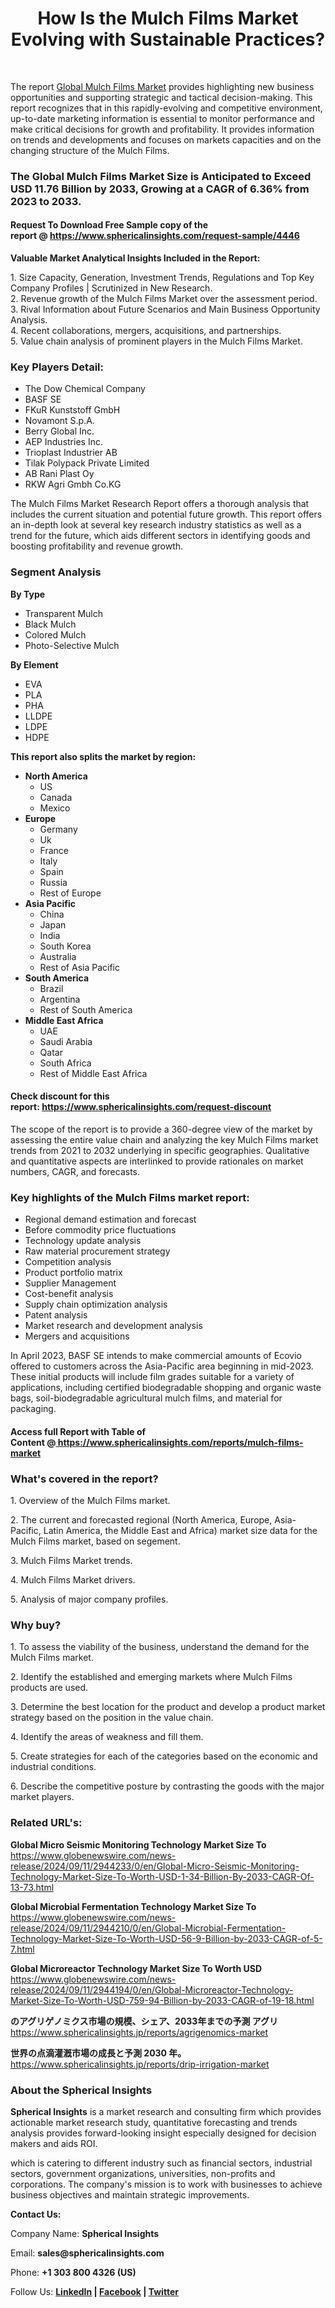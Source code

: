 <h1 style="text-align: center;">How Is the Mulch Films Market Evolving with Sustainable Practices?</h1>
<p>&nbsp;</p>
<p>The report&nbsp;<a href="https://www.sphericalinsights.com/reports/mulch-films-market" target="_blank" rel="noopener noreferrer">Global Mulch Films Market</a>&nbsp;provides highlighting new business opportunities and supporting strategic and tactical decision-making. This report recognizes that in this rapidly-evolving and competitive environment, up-to-date marketing information is essential to monitor performance and make critical decisions for growth and profitability. It provides information on trends and developments and focuses on markets capacities and on the changing structure of the Mulch Films.&nbsp;</p>
<h3>The Global Mulch Films Market Size is Anticipated to Exceed USD 11.76 Billion by 2033, Growing at a CAGR of 6.36% from 2023 to 2033.</h3>
<h4>Request To Download Free Sample copy of the report&nbsp;@&nbsp;<a href="https://www.sphericalinsights.com/request-sample/4446" target="_blank" rel="noopener noreferrer">https://www.sphericalinsights.com/request-sample/4446</a></h4>
<p><strong>Valuable Market Analytical Insights Included in the Report:</strong></p>
<p>1. Size Capacity, Generation, Investment Trends, Regulations and Top Key Company Profiles | Scrutinized in New Research.<br />2. Revenue growth of the Mulch Films Market over the assessment period.<br />3. Rival Information about Future Scenarios and Main Business Opportunity Analysis.<br />4. Recent collaborations, mergers, acquisitions, and partnerships.<br />5. Value chain analysis of prominent players in the Mulch Films Market.</p>
<h3><strong>Key Players Detail:</strong></h3>
<ul>
<li>The Dow Chemical Company</li>
<li>BASF SE</li>
<li>FKuR Kunststoff GmbH</li>
<li>Novamont S.p.A.</li>
<li>Berry Global Inc.</li>
<li>AEP Industries Inc.</li>
<li>Trioplast Industrier AB</li>
<li>Tilak Polypack Private Limited</li>
<li>AB Rani Plast Oy</li>
<li>RKW Agri Gmbh Co.KG</li>
</ul>
<p>The&nbsp;Mulch Films Market Research Report&nbsp;offers a thorough analysis that includes the current situation and potential future growth. This report offers an in-depth look at several key research industry statistics as well as a trend for the future, which aids different sectors in identifying goods and boosting profitability and revenue growth.</p>
<h3><strong>Segment Analysis</strong></h3>
<p><strong>By Type</strong></p>
<ul>
<li>Transparent Mulch</li>
<li>Black Mulch</li>
<li>Colored Mulch</li>
<li>Photo-Selective Mulch</li>
</ul>
<p><strong>By Element</strong></p>
<ul>
<li>EVA</li>
<li>PLA</li>
<li>PHA</li>
<li>LLDPE</li>
<li>LDPE</li>
<li>HDPE</li>
</ul>
<p><strong>This report also splits the market by region:</strong></p>
<ul>
<li><strong>North America</strong>
<ul>
<li>US</li>
<li>Canada</li>
<li>Mexico</li>
</ul>
</li>
<li><strong>Europe</strong>
<ul>
<li>Germany</li>
<li>Uk</li>
<li>France</li>
<li>Italy</li>
<li>Spain</li>
<li>Russia</li>
<li>Rest of Europe</li>
</ul>
</li>
<li><strong>Asia Pacific</strong>
<ul>
<li>China</li>
<li>Japan</li>
<li>India</li>
<li>South Korea</li>
<li>Australia</li>
<li>Rest of Asia Pacific</li>
</ul>
</li>
<li><strong>South America</strong>
<ul>
<li>Brazil</li>
<li>Argentina</li>
<li>Rest of South America</li>
</ul>
</li>
<li><strong>Middle East Africa</strong>
<ul>
<li>UAE</li>
<li>Saudi Arabia</li>
<li>Qatar</li>
<li>South Africa</li>
<li>Rest of Middle East Africa</li>
</ul>
</li>
</ul>
<h4>Check discount for this report:&nbsp;<a href="https://www.sphericalinsights.com/request-discount/4446" target="_blank" rel="noopener noreferrer">https://www.sphericalinsights.com/request-discount</a></h4>
<p>The scope of the report is to provide a 360-degree view of the market by assessing the entire value chain and analyzing the key Mulch Films market trends from 2021 to 2032 underlying in specific geographies. Qualitative and quantitative aspects are interlinked to provide rationales on market numbers, CAGR, and forecasts.</p>
<h3><strong>Key highlights of the Mulch Films market report:</strong></h3>
<ul>
<li>Regional demand estimation and forecast</li>
<li>Before commodity price fluctuations</li>
<li>Technology update analysis</li>
<li>Raw material procurement strategy</li>
<li>Competition analysis</li>
<li>Product portfolio matrix</li>
<li>Supplier Management</li>
<li>Cost-benefit analysis</li>
<li>Supply chain optimization analysis</li>
<li>Patent analysis</li>
<li>Market research and development analysis</li>
<li>Mergers and acquisitions</li>
</ul>
<p>In April 2023, BASF SE intends to make commercial amounts of Ecovio offered to customers across the Asia-Pacific area beginning in mid-2023. These initial products will include film grades suitable for a variety of applications, including certified biodegradable shopping and organic waste bags, soil-biodegradable agricultural mulch films, and material for packaging.</p>
<h4>Access full Report with Table of Content&nbsp;@<a href="https://www.sphericalinsights.com/reports/mulch-films-market" target="_blank" rel="noopener noreferrer">&nbsp;https://www.sphericalinsights.com/reports/mulch-films-market</a></h4>
<h3><strong>What's covered in the report?</strong></h3>
<p>1. Overview of the Mulch Films market.</p>
<p>2. The current and forecasted regional (North America, Europe, Asia-Pacific, Latin America, the Middle East and Africa) market size data for the Mulch Films market, based on segement.</p>
<p>3. Mulch Films Market trends.</p>
<p>4. Mulch Films Market drivers.</p>
<p>5. Analysis of major company profiles.</p>
<h3><strong>Why buy?</strong></h3>
<p>1. To assess the viability of the business, understand the demand for the Mulch Films market.</p>
<p>2. Identify the established and emerging markets where Mulch Films products are used.</p>
<p>3. Determine the best location for the product and develop a product market strategy based on the position in the value chain.</p>
<p>4. Identify the areas of weakness and fill them.</p>
<p>5. Create strategies for each of the categories based on the economic and industrial conditions.</p>
<p>6. Describe the competitive posture by contrasting the goods with the major market players.</p>
<h3><strong>Related URL's:</strong></h3>
<p><strong>Global Micro Seismic Monitoring Technology Market Size To</strong><br /><a href="https://www.globenewswire.com/news-release/2024/09/11/2944233/0/en/Global-Micro-Seismic-Monitoring-Technology-Market-Size-To-Worth-USD-1-34-Billion-By-2033-CAGR-Of-13-73.html" rel="nofollow">https://www.globenewswire.com/news-release/2024/09/11/2944233/0/en/Global-Micro-Seismic-Monitoring-Technology-Market-Size-To-Worth-USD-1-34-Billion-By-2033-CAGR-Of-13-73.html</a>&nbsp;</p>
<p><strong>Global Microbial Fermentation Technology Market Size To</strong><br /><a href="https://www.globenewswire.com/news-release/2024/09/11/2944210/0/en/Global-Microbial-Fermentation-Technology-Market-Size-To-Worth-USD-56-9-Billion-by-2033-CAGR-of-5-7.html" rel="nofollow">https://www.globenewswire.com/news-release/2024/09/11/2944210/0/en/Global-Microbial-Fermentation-Technology-Market-Size-To-Worth-USD-56-9-Billion-by-2033-CAGR-of-5-7.html</a>&nbsp;</p>
<p><strong>Global Microreactor Technology Market Size To Worth USD</strong><br /><a href="https://www.globenewswire.com/news-release/2024/09/11/2944194/0/en/Global-Microreactor-Technology-Market-Size-To-Worth-USD-759-94-Billion-by-2033-CAGR-of-19-18.html" rel="nofollow">https://www.globenewswire.com/news-release/2024/09/11/2944194/0/en/Global-Microreactor-Technology-Market-Size-To-Worth-USD-759-94-Billion-by-2033-CAGR-of-19-18.html</a>&nbsp;</p>
<p><strong>のアグリゲノミクス市場の規模、シェア、2033年までの予測 アグリ&nbsp;</strong><br /><a href="https://www.sphericalinsights.jp/reports/agrigenomics-market" rel="nofollow">https://www.sphericalinsights.jp/reports/agrigenomics-market</a>&nbsp;</p>
<p><strong>世界の点滴灌漑市場の成長と予測 2030 年。</strong><br /><a href="https://www.sphericalinsights.jp/reports/drip-irrigation-market" rel="nofollow">https://www.sphericalinsights.jp/reports/drip-irrigation-market</a>&nbsp;</p>
<h3><strong>About the Spherical Insights</strong></h3>
<p><strong>Spherical Insights</strong>&nbsp;is a market research and consulting firm which provides actionable market research study, quantitative forecasting and trends analysis provides forward-looking insight especially designed for decision makers and aids ROI.</p>
<p>which is catering to different industry such as financial sectors, industrial sectors, government organizations, universities, non-profits and corporations. The company's mission is to work with businesses to achieve business objectives and maintain strategic improvements.</p>
<p><strong>Contact Us:</strong></p>
<p>Company Name:&nbsp;<strong>Spherical Insights</strong></p>
<p>Email:&nbsp;<strong>sales@sphericalinsights.com</strong></p>
<p>Phone:&nbsp;<strong>+1 303 800 4326 (US)</strong></p>
<p>Follow Us:&nbsp;<strong><a href="https://www.linkedin.com/company/spherical-insight/" rel="nofollow"><u>LinkedIn</u></a>&nbsp;|&nbsp;<a href="https://www.facebook.com/sphericalinsights22" rel="nofollow"><u>Facebook</u></a>&nbsp;|&nbsp;<a href="https://twitter.com/SInsights_US" rel="nofollow"><u>Twitter</u></a></strong></p>
<p>&nbsp;</p>
<p>&nbsp;</p>
<p>&nbsp;</p>
<p>&nbsp;</p>
